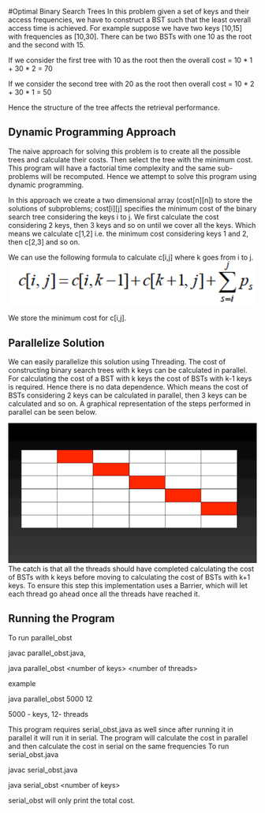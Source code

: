 #Optimal Binary Search Trees
In this problem given a set of keys and their access frequencies, we have
to construct a BST such that the least overall access time is achieved. For
example suppose we have two keys [10,15] with frequencies as [10,30]. 
There can be two BSTs with one 10 as the root and the second with 15.


If we consider the first tree with 10 as the root then the overall
cost = 10 * 1 + 30 * 2 = 70

If we consider the second tree with 20 as the root then overall cost =
10 * 2 + 30 * 1 = 50

Hence the structure of the tree affects the retrieval performance.


## Dynamic Programming Approach
The  naive approach for solving this problem is to create all the 
possible trees and calculate their costs. Then select the tree with the 
minimum cost. This program will have a factorial time complexity and 
the same sub-problems will be recomputed. Hence we attempt to solve this 
program using dynamic programming.

In this approach we create a two dimensional array (cost\[n]\[n]) to store the solutions
of subproblems; cost\[i]\[j] specifies the minimum cost of the binary 
search tree considering the keys i to j. We first calculate the cost 
considering 2 keys, then 3 keys and so on until we cover all the keys. 
Which means we calculate c\[1,2] i.e. the minimum cost considering keys
1 and 2, then c\[2,3] and so on.

We can use the following formula to calculate c\[i,j] where k goes from 
i to j.
![alt text](OBST_Formula.png)


We store the minimum cost for c\[i,j].
 

## Parallelize Solution 
We can easily parallelize this solution using Threading. The cost 
of constructing binary search trees with k keys can be calculated in
parallel. For calculating the cost of a BST with k keys the cost of BSTs
with k-1 keys is required. Hence there is no data dependence.
Which means the cost of BSTs considering 2 keys can be calculated
in parallel, then 3 keys can be calculated and so on. A graphical 
representation of the steps performed in parallel can be seen below.


![alt text](OBSTGraphicalSimulation.gif)
The catch is that all the threads should have completed calculating the cost
of BSTs with k keys before moving to calculating the cost of BSTs with k+1
keys. To ensure this step this implementation uses a Barrier, which 
will let each thread go ahead once all the threads have reached it.

 




## Running the Program
To run parallel_obst


javac parallel_obst.java,


java parallel_obst \<number of keys> \<number of threads>


example


java parallel_obst 5000 12


5000 - keys, 12- threads


This program requires serial_obst.java as well since after running it in parallel it will run it in serial.
The program will calculate the cost in parallel and then calculate the cost in serial on the same frequencies
To run serial_obst.java


javac serial_obst.java


java serial_obst \<number of keys>


serial_obst will only print the total cost. 
